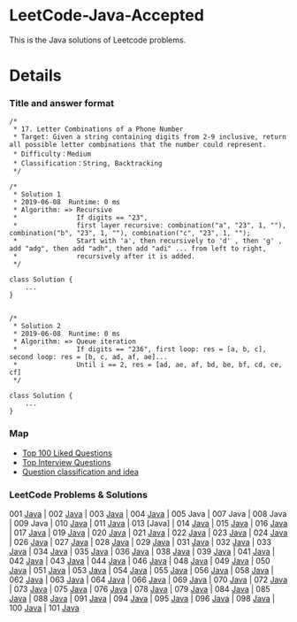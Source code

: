 LeetCode-Java-Accepted
===
This is the Java solutions of Leetcode problems.

Details
===
### Title and answer format
```
/*
 * 17. Letter Combinations of a Phone Number
 * Target: Given a string containing digits from 2-9 inclusive, return all possible letter combinations that the number could represent.
 * Difficulty：Medium
 * Classification：String, Backtracking
 */

/*
 * Solution 1
 * 2019-06-08  Runtime: 0 ms
 * Algorithm: => Recursive
 *               If digits == "23", 
 *               first layer recursive: combination("a", "23", 1, ""), combination("b", "23", 1, ""), combination("c", "23", 1, "");
 *               Start with 'a', then recursively to 'd' , then 'g' , add "adg", then add "adh", then add "adi" ... from left to right, 
 *               recursively after it is added.
 */

class Solution {
    ...
}


/*
 * Solution 2
 * 2019-06-08  Runtime: 0 ms
 * Algorithm: => Queue iteration
 *               If digits == "236", first loop: res = [a, b, c], second loop: res = [b, c, ad, af, ae]...
 *               Until i == 2, res = [ad, ae, af, bd, be, bf, cd, ce, cf]
 */

class Solution {
    ...
}
```
### Map
* [Top 100 Liked Questions](./Top100.md)
* [Top Interview Questions](./Top100.md)
* [Question classification and idea](./Top100.md)

### LeetCode Problems & Solutions

001 [Java](./Code/1_Two_Sum.java)
| 002 [Java](./Code/2_Add_Two_Numbers.java)
| 003 [Java](./Code/3_Longest_Substring_Without_Repeating_Characters.java)
| 004 [Java](./Code/4_Median_of_Two_Sorted_Arrays.java)
| 005 Java
| 007 Java
| 008 Java
| 009 Java
| 010 [Java](./Code/10_Regular_Expression_Matching.java)
| 011 [Java](./Code/11_Container_With_Most_Water.java)
| 013 [Java]
| 014 [Java](./code/lc14.java)
| 015 [Java](./Code/15_3Sum.java)
| 016 [Java](./code/lc16.java)
| 017 [Java](./Code/17_Letter_Combinations_of_a_Phone_Number.java)
| 019 [Java](./Code/19_Remove_Nth_Node_From_End_of_List.java)
| 020 [Java](./Code/20_Valid_Parentheses.java)
| 021 [Java](./Code/21_Merge_Two_Sorted_Lists.java)
| 022 [Java](./Code/22_Generate_Parentheses.java)
| 023 [Java](./Code/23_Merge_k_Sorted_Lists.java)
| 024 [Java](./code/lc24.java)
| 026 [Java](./code/lc26.java)
| 027 [Java](./code/lc27.java)
| 028 [Java](./code/lc28.java)
| 029 [Java](./code/lc29.java)
| 031 [Java](./Code/31_Next_Permutation.java)
| 032 [Java](./code/lc32.java)
| 033 [Java](./Code/33_Search_in_Rotated_Sorted_Array.java)
| 034 [Java](./Code/34_Find_First_and_Last_Position_of_Element_in_Sorted_Array.java)
| 035 [Java](./Code/lc35.java)
| 036 [Java](./code/lc36.java)
| 038 [Java](./code/lc38.java)
| 039 [Java](./Code/39_Combination_Sum.java)
| 041 [Java](./code/lc41.java)
| 042 [Java](./code/lc42.java)
| 043 [Java](./code/lc43.java)
| 044 [Java](./code/lc44.java)
| 046 [Java](./Code/46_Permutations.java)
| 048 [Java](./Code/48_Rotate_Image.java)
| 049 [Java](./Code/49_Group_Anagrams.java)
| 050 [Java](./code/lc50.java)
| 051 [Java](./code/lc51.java)
| 053 [Java](./Code/53_Maximum_Subarray.java)
| 054 [Java](./code/lc54.java)
| 055 [Java](./Code/55_Jump_Game.java)
| 056 [Java](./Code/56_Merge_Intervals.java)
| 058 [Java](./code/lc58.java)
| 062 [Java](./Code/62_Unique_Paths.java)
| 063 [Java](./code/lc63.java)
| 064 [Java](./Code/64_Minimum_Path_Sum.java)
| 066 [Java](./code/lc66.java)
| 069 [Java](./code/lc69.java)
| 070 [Java](./Code/70_Climbing_Stairs.java)
| 072 [Java](./code/lc72.java)
| 073 [Java](./code/lc73.java)
| 075 [Java](./Code/75_Sort_Colors.java)
| 076 [Java](./code/lc76.java)
| 078 [Java](./Code/78_Subsets.java)
| 079 [Java](./Code/79_Word_Search.java)
| 084 [Java](./code/lc84.java)
| 085 [Java](./code/lc85.java)
| 088 [Java](./code/lc88.java)
| 091 [Java](./code/lc91.java)
| 094 [Java](./Code/94_Binary_Tree_Inorder_Traversal.java)
| 095 [Java](./code/lc95.java)
| 096 [Java](./Code/96_Unique_Binary_Search_Trees.java)
| 098 [Java](./code/lc98.java)
| 100 [Java](./code/lc100.java)
| 101 [Java](./Code/101_Symmetric_Tree.java)
